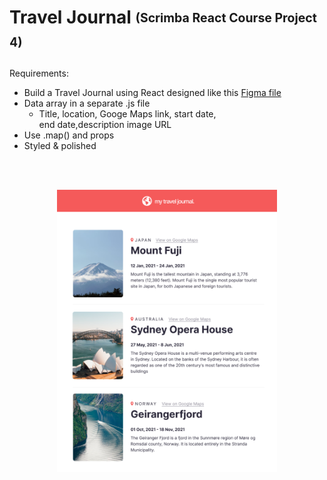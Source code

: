 # Travel Journal <sub><sup>(Scrimba React Course Project 4)</sup></sub>

Requirements: 
- Build a Travel Journal using React designed like this <a href="https://www.figma.com/file/QG4cOExkdbIbhSfWJhs2gs/Travel-Journal?node-id=0%3A1">Figma file</a>
- Data array in a separate .js file
    - Title, location, Googe Maps link, start date,<br> end date,description image URL
- Use .map() and props
- Styled & polished
<br>
<br>
<p align="center"><img src="src/images/project-thumbnail.png" width="70%"/><p>
